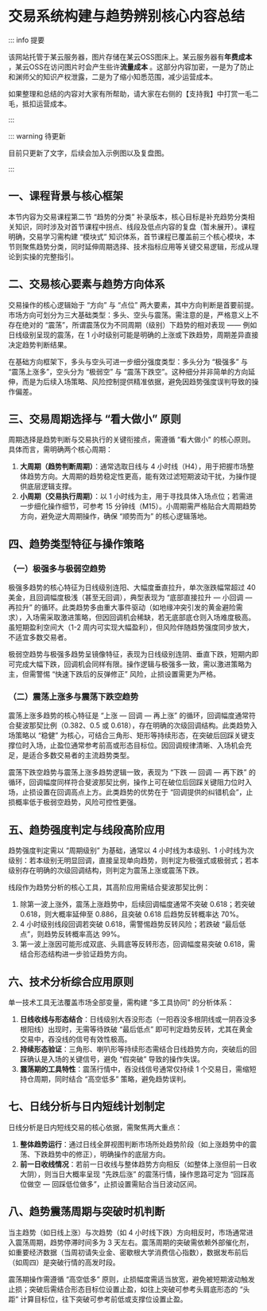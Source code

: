 # 交易系统构建与趋势辨别核心内容总结

::: info 提要

该网站托管于某云服务器，图片存储在某云OSS图床上。某云服务器有**年费成本** ，某云OSS在访问图片时会产生些许**流量成本** 。这部分内容加密，一是为了防止和渊师父的知识产权泄露，二是为了缩小知悉范围，减少运营成本。

如果整理和总结的内容对大家有所帮助，请大家在右侧的【支持我】中打赏一毛二毛，抵扣运营成本。

:::

::: warning 待更新

目前只更新了文字，后续会加入示例图以及复盘图。

:::

## 一、课程背景与核心框架

本节内容为交易课程第二节 “趋势的分类” 补录版本，核心目标是补充趋势分类相关知识，同时涉及对首节课程中拐点、线段及低点内容的复盘（暂未展开）。课程明确，交易学习需构建 “模块式” 知识体系，首节课程已覆盖前三个核心模块，本节则聚焦趋势分类，同时延伸周期选择、技术指标应用等关键交易逻辑，形成从理论到实操的完整指引。

## 二、交易核心要素与趋势方向体系

交易操作的核心逻辑始于 “方向” 与 “点位” 两大要素，其中方向判断是首要前提。市场方向可划分为三大基础类型：多头、空头与震荡。需注意的是，严格意义上不存在绝对的 “震荡”，所谓震荡仅为不同周期（级别）下趋势的相对表现 —— 例如日线级别呈现的震荡，在 1 小时级别可能是明确的上涨或下跌趋势，周期差异直接决定趋势判断结果。

在基础方向框架下，多头与空头可进一步细分强度类型：多头分为 “极强多” 与 “震荡上涨多”，空头分为 “极弱空” 与 “震荡下跌空”。这种细分并非简单的方向延伸，而是为后续入场策略、风险控制提供精准依据，避免因趋势强度误判导致的操作偏差。

## 三、交易周期选择与 “看大做小” 原则

周期选择是趋势判断与交易执行的关键衔接点，需遵循 “看大做小” 的核心原则。具体而言，需明确两个核心周期：

1. **大周期（趋势判断周期）**：通常选取日线与 4 小时线（H4），用于把握市场整体趋势方向。大周期的趋势稳定性更高，能有效过滤短期波动干扰，为操作提供底层逻辑支撑。
2. **小周期（交易执行周期）**：以 1 小时线为主，用于寻找具体入场点位；若需进一步细化操作细节，可参考 15 分钟线（M15）。小周期需严格贴合大周期趋势方向，避免逆大周期操作，确保 “顺势而为” 的核心逻辑落地。

## 四、趋势类型特征与操作策略

### （一）极强多与极弱空趋势

极强多趋势的核心特征为日线级别连阳、大幅度垂直拉升，单次涨跌幅常超过 40 美金，且回调幅度极浅（甚至无回调），典型表现为 “底部直接拉升 — 小回调 — 再拉升” 的循环。此类趋势多由重大事件驱动（如地缘冲突引发的黄金避险需求），入场需采取激进策略，但因回调机会稀缺，若无底部底仓则入场难度极高。虽短期盈利空间大（1-2 周内可实现大幅盈利），但风险伴随趋势强度同步放大，不适宜多数交易者。

极弱空趋势与极强多趋势呈镜像特征，表现为日线级别连阴、垂直下跌，短期内即可完成大幅下跌，回调机会同样有限。操作逻辑与极强多一致，需以激进策略为主，但需警惕 “快速下跌后的反弹修正” 风险，止损设置需更为严格。

### （二）震荡上涨多与震荡下跌空趋势

震荡上涨多趋势的核心特征是 “上涨 — 回调 — 再上涨” 的循环，回调幅度通常符合斐波那契比例（0.382、0.5 或 0.618），存在明确的次级回调结构。此类趋势入场策略以 “稳健” 为核心，可结合三角形、矩形等持续形态，在突破后回踩关键支撑位时入场，止盈位通常参考前高或形态目标位。因回调规律清晰、入场机会充足，是适合多数交易者的主流趋势类型。

震荡下跌空趋势与震荡上涨多趋势逻辑一致，表现为 “下跌 — 回调 — 再下跌” 的循环，回调幅度同样符合斐波那契比例，操作上可在破位后回踩关键阻力位时入场，止损设置在回调高点上方。此类趋势的优势在于 “回调提供的纠错机会”，止损概率低于极弱空趋势，风险可控性更强。

## 五、趋势强度判定与线段高阶应用

趋势强度判定需以 “周期级别” 为基础，通常以 4 小时线为本级别、1 小时线为次级别：若本级别无明显回调，直接呈现单向趋势，则判定为极强式或极弱式；若本级别存在明确的次级回调结构，则判定为震荡上涨或震荡下跌。

线段作为趋势分析的核心工具，其高阶应用需结合斐波那契比例：

1. 除第一波上涨外，震荡上涨趋势中，后续回调幅度通常不突破 0.618；若突破 0.618，则大概率延伸至 0.886，且突破 0.618 后趋势反转概率达 70%。
2. 4 小时级别线段回调若突破 0.618，需警惕趋势反转风险；若跌破 “最后低点”，则趋势反转概率高达 99%。
3. 第一波上涨因可能形成双底、头肩底等反转形态，回调幅度易突破 0.618，需结合形态结构进一步验证趋势方向。

## 六、技术分析综合应用原则

单一技术工具无法覆盖市场全部变量，需构建 “多工具协同” 的分析体系：

1. **日线收线与形态结合**：日线级别大吞没形态（一阳吞没多根阴线或一阴吞没多根阳线）出现时，无需等待跌破 “最后低点” 即可判定趋势反转，尤其在黄金交易中，吞没线的信号有效性极高。
2. **持续形态验证**：三角形、喇叭形等持续形态需结合日线趋势方向，突破后的回踩确认是入场的关键信号，避免 “假突破” 导致的操作失误。
3. **震荡期的工具特性**：震荡行情中，吞没线信号通常仅持续 1 个交易日，需缩短持仓周期，同时结合 “高空低多” 策略，避免趋势误判。

## 七、日线分析与日内短线计划制定

日线分析是日内短线交易的核心依据，需聚焦两大重点：

1. **整体趋势运行**：通过日线全屏视图判断市场所处趋势阶段（如上涨趋势中的震荡、下跌趋势中的修正），明确操作的底层方向。
2. **前一日收线情况**：若前一日收线与整体趋势方向相反（如整体上涨但前一日收大阴），则当日大概率呈现 “先跌后涨” 的震荡行情，操作思路可定为 “回踩高位做空 — 回踩低位做多”，止损设置需贴合当日波动区间。

## 八、趋势震荡周期与突破时机判断

当主趋势（如日线上涨）与次趋势（如 4 小时线下跌）方向相反时，市场通常进入震荡周期，趋势停滞时间多为 3 天左右。震荡周期的突破需依赖外部催化剂，如重要经济数据（当周初请失业金、密歇根大学消费信心指数），数据发布前后（如周四）是突破行情的高发时段。

震荡期操作需遵循 “高空低多” 原则，止损幅度需适当放宽，避免被短期波动触发止损；突破后需结合形态目标位设置止盈，如往上突破可参考头肩底形态的 “头距” 计算目标位，往下突破可参考前低或支撑位设置止盈。

<!-- 总结成文章形式，分章节，然后用严肃方式去总结，不要说作者指出，视频指出。章节标题不要有很浓的ai味儿。 -->